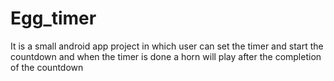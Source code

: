 # Egg_timer
It is a small android app project in which user can set the timer and start the countdown and when the timer is done a horn will play after the completion of the countdown
